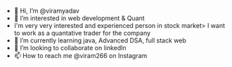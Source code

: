 - 👋 Hi, I’m @viramyadav
- 👀 I’m interested in web development & Quant
-    I'm very very interested and experienced person in stock market> I want to work as a quantative trader for the company
- 🌱 I’m currently learning java, Advanced DSA, full stack web
- 💞️ I’m looking to collaborate on linkedln
- 📫 How to reach me @viram266 on Instagram 

<!---
viramyadav/viramyadav is a ✨ special ✨ repository because its `README.md` (this file) appears on your GitHub profile.
You can click the Preview link to take a look at your changes.
--->
